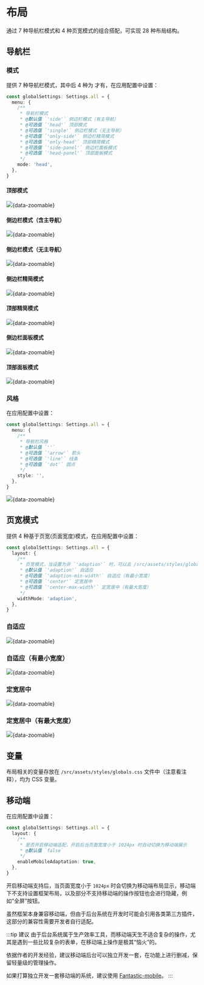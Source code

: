 # 布局

通过 7 种导航栏模式和 4 种页宽模式的组合搭配，可实现 28 种布局结构。

## 导航栏

### 模式

提供 7 种导航栏模式，其中后 4 种为 <Badge type="pro" text="专业版" /> 才有，在应用配置中设置：

```ts {2-14}
const globalSettings: Settings.all = {
  menu: {
    /**
     * 导航栏模式
     * @默认值 `'side'` 侧边栏模式（有主导航）
     * @可选值 `'head'` 顶部模式
     * @可选值 `'single'` 侧边栏模式（无主导航）
     * @可选值 `'only-side'` 侧边栏精简模式
     * @可选值 `'only-head'` 顶部精简模式
     * @可选值 `'side-panel'` 侧边栏面板模式
     * @可选值 `'head-panel'` 顶部面板模式
     */
    mode: 'head',
  },
}
```

#### 顶部模式

![](/menu-mode-head.png){data-zoomable}

#### 侧边栏模式（含主导航）

![](/menu-mode-side.png){data-zoomable}

#### 侧边栏模式（无主导航）

![](/menu-mode-single.png){data-zoomable}


#### 侧边栏精简模式 <Badge type="pro" text="专业版" />

![](/menu-mode-only-side.png){data-zoomable}


#### 顶部精简模式 <Badge type="pro" text="专业版" />

![](/menu-mode-only-head.png){data-zoomable}


#### 侧边栏面板模式 <Badge type="pro" text="专业版" />

![](/menu-mode-side-panel.png){data-zoomable}


#### 顶部面板模式 <Badge type="pro" text="专业版" />

![](/menu-mode-head-panel.png){data-zoomable}

### 风格 <Badge type="pro" text="专业版" />

在应用配置中设置：

```ts {2-11}
const globalSettings: Settings.all = {
  menu: {
    /**
     * 导航栏风格
     * @默认值 `''`
     * @可选值 `'arrow'` 箭头
     * @可选值 `'line'` 线条
     * @可选值 `'dot'` 圆点
     */
    style: '',
  },
}
```

![](/menu-style.png){data-zoomable}

## 页宽模式 <Badge type="pro" text="专业版" />

提供 4 种基于页宽(页面宽度)模式，在应用配置中设置：

```ts {2-11}
const globalSettings: Settings.all = {
  layout: {
    /**
     * 页宽模式，当设置为非 `'adaption'` 时，可以去 /src/assets/styles/globals.css 里设置 `--g-app-width` 宽度变量
     * @默认值 `'adaption'` 自适应
     * @可选值 `'adaption-min-width'` 自适应（有最小宽度）
     * @可选值 `'center'` 定宽居中
     * @可选值 `'center-max-width'` 定宽居中（有最大宽度）
     */
    widthMode: 'adaption',
  },
}
```

### 自适应

![](/layout_1.gif){data-zoomable}

### 自适应（有最小宽度）

![](/layout_2.gif){data-zoomable}

### 定宽居中

![](/layout_3.gif){data-zoomable}

### 定宽居中（有最大宽度）

![](/layout_4.gif){data-zoomable}

## 变量

布局相关的变量存放在 `/src/assets/styles/globals.css` 文件中（注意看注释），均为 CSS 变量。

## 移动端

在应用配置中设置：

```ts {2-8}
const globalSettings: Settings.all = {
  layout: {
    /**
     * 是否开启移动端适配，开启后当页面宽度小于 1024px 时自动切换为移动端展示
     * @默认值 `false`
     */
    enableMobileAdaptation: true,
  },
}
```

开启移动端支持后，当页面宽度小于 `1024px` 时会切换为移动端布局显示，移动端下不支持设置框架布局，以及部分不支持移动端的操作按钮也会进行隐藏，例如“全屏”按钮。

虽然框架本身兼容移动端，但由于后台系统在开发时可能会引用各类第三方插件，这部分的兼容性需要开发者自行适配。

:::tip 建议
由于后台系统属于生产效率工具，而移动端天生不适合复杂的操作，尤其是遇到一些比较复杂的表单，在移动端上操作是极其“恼火”的。

依据作者的开发经验，建议移动端后台可以独立开发一套，在功能上进行删减，保留轻量级的管理操作。

如果打算独立开发一套移动端的系统，建议使用 [Fantastic-mobile](https://fantastic-mobile.hurui.me/)。
:::
